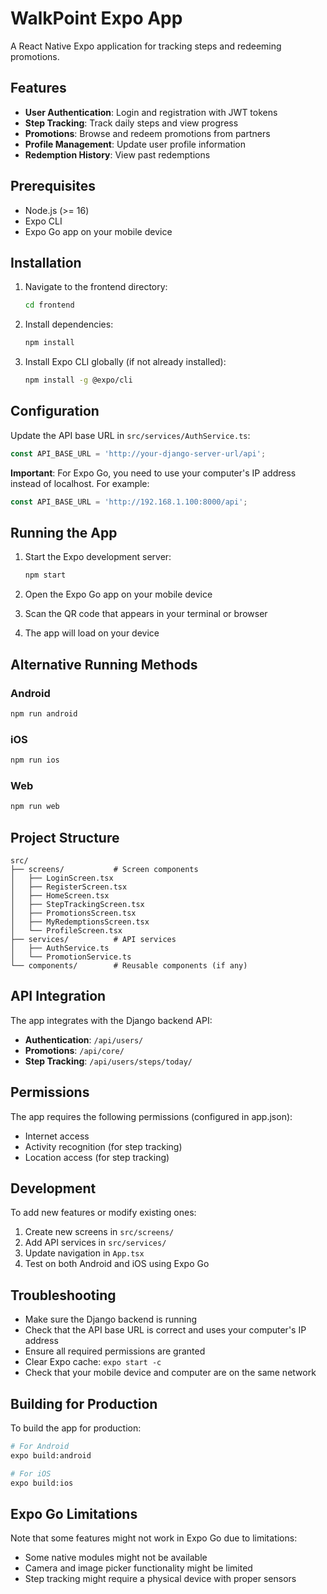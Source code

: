 # WalkPoint Expo App

A React Native Expo application for tracking steps and redeeming promotions.

## Features

- **User Authentication**: Login and registration with JWT tokens
- **Step Tracking**: Track daily steps and view progress
- **Promotions**: Browse and redeem promotions from partners
- **Profile Management**: Update user profile information
- **Redemption History**: View past redemptions

## Prerequisites

- Node.js (>= 16)
- Expo CLI
- Expo Go app on your mobile device

## Installation

1. Navigate to the frontend directory:
   ```bash
   cd frontend
   ```

2. Install dependencies:
   ```bash
   npm install
   ```

3. Install Expo CLI globally (if not already installed):
   ```bash
   npm install -g @expo/cli
   ```

## Configuration

Update the API base URL in `src/services/AuthService.ts`:
```typescript
const API_BASE_URL = 'http://your-django-server-url/api';
```

**Important**: For Expo Go, you need to use your computer's IP address instead of localhost. For example:
```typescript
const API_BASE_URL = 'http://192.168.1.100:8000/api';
```

## Running the App

1. Start the Expo development server:
   ```bash
   npm start
   ```

2. Open the Expo Go app on your mobile device

3. Scan the QR code that appears in your terminal or browser

4. The app will load on your device

## Alternative Running Methods

### Android
```bash
npm run android
```

### iOS
```bash
npm run ios
```

### Web
```bash
npm run web
```

## Project Structure

```
src/
├── screens/           # Screen components
│   ├── LoginScreen.tsx
│   ├── RegisterScreen.tsx
│   ├── HomeScreen.tsx
│   ├── StepTrackingScreen.tsx
│   ├── PromotionsScreen.tsx
│   ├── MyRedemptionsScreen.tsx
│   └── ProfileScreen.tsx
├── services/          # API services
│   ├── AuthService.ts
│   └── PromotionService.ts
└── components/        # Reusable components (if any)
```

## API Integration

The app integrates with the Django backend API:

- **Authentication**: `/api/users/`
- **Promotions**: `/api/core/`
- **Step Tracking**: `/api/users/steps/today/`

## Permissions

The app requires the following permissions (configured in app.json):
- Internet access
- Activity recognition (for step tracking)
- Location access (for step tracking)

## Development

To add new features or modify existing ones:

1. Create new screens in `src/screens/`
2. Add API services in `src/services/`
3. Update navigation in `App.tsx`
4. Test on both Android and iOS using Expo Go

## Troubleshooting

- Make sure the Django backend is running
- Check that the API base URL is correct and uses your computer's IP address
- Ensure all required permissions are granted
- Clear Expo cache: `expo start -c`
- Check that your mobile device and computer are on the same network

## Building for Production

To build the app for production:

```bash
# For Android
expo build:android

# For iOS
expo build:ios
```

## Expo Go Limitations

Note that some features might not work in Expo Go due to limitations:
- Some native modules might not be available
- Camera and image picker functionality might be limited
- Step tracking might require a physical device with proper sensors